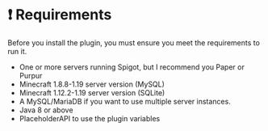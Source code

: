 # ❗ Requirements

Before you install the plugin, you must ensure you meet the requirements to run it.&#x20;

* One or more servers running Spigot, but I recommend you Paper or Purpur
* Minecraft 1.8.8-1.19 server version (MySQL)
* Minecraft 1.12.2-1.19 server version (SQLite)
* A MySQL/MariaDB if you want to use multiple server instances.
* Java 8 or above
* PlaceholderAPI to use the plugin variables
